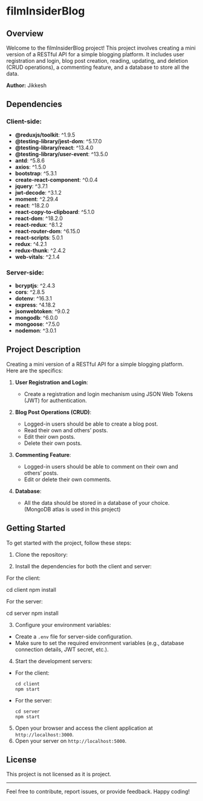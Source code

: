 # filmInsiderBlog

## Overview

Welcome to the filmInsiderBlog project! This project involves creating a mini version of a RESTful API for a simple blogging platform. It includes user registration and login, blog post creation, reading, updating, and deletion (CRUD operations), a commenting feature, and a database to store all the data. 

**Author:** Jikkesh

## Dependencies

### Client-side:

- **@reduxjs/toolkit**: ^1.9.5
- **@testing-library/jest-dom**: ^5.17.0
- **@testing-library/react**: ^13.4.0
- **@testing-library/user-event**: ^13.5.0
- **antd**: ^5.8.6
- **axios**: ^1.5.0
- **bootstrap**: ^5.3.1
- **create-react-component**: ^0.0.4
- **jquery**: ^3.7.1
- **jwt-decode**: ^3.1.2
- **moment**: ^2.29.4
- **react**: ^18.2.0
- **react-copy-to-clipboard**: ^5.1.0
- **react-dom**: ^18.2.0
- **react-redux**: ^8.1.2
- **react-router-dom**: ^6.15.0
- **react-scripts**: 5.0.1
- **redux**: ^4.2.1
- **redux-thunk**: ^2.4.2
- **web-vitals**: ^2.1.4

### Server-side:

- **bcryptjs**: ^2.4.3
- **cors**: ^2.8.5
- **dotenv**: ^16.3.1
- **express**: ^4.18.2
- **jsonwebtoken**: ^9.0.2
- **mongodb**: ^6.0.0
- **mongoose**: ^7.5.0
- **nodemon**: ^3.0.1

## Project Description

Creating a mini version of a RESTful API for a simple blogging platform. Here are the specifics:

1. **User Registration and Login**:
   - Create a registration and login mechanism using JSON Web Tokens (JWT) for authentication.

2. **Blog Post Operations (CRUD)**:
   - Logged-in users should be able to create a blog post.
   - Read their own and others’ posts.
   - Edit their own posts.
   - Delete their own posts.

3. **Commenting Feature**:
   - Logged-in users should be able to comment on their own and others’ posts.
   - Edit or delete their own comments.

4. **Database**:
   - All the data should be stored in a database of your choice. (MongoDB atlas is used in this project)

## Getting Started

To get started with the project, follow these steps:

1. Clone the repository:
   
2. Install the dependencies for both the client and server:

For the client:

cd client
npm install

For the server:

cd server
npm install

3. Configure your environment variables:
- Create a `.env` file for server-side configuration.
- Make sure to set the required environment variables (e.g., database connection details, JWT secret, etc.).

4. Start the development servers:
- For the client:
  ```
  cd client
  npm start
  ```

- For the server:
  ```
  cd server
  npm start
  ```

5. Open your browser and access the client application at `http://localhost:3000`.
6. Open your server on `http://localhost:5000`.

## License

This project is not licensed as it is project.

---

Feel free to contribute, report issues, or provide feedback. Happy coding!

